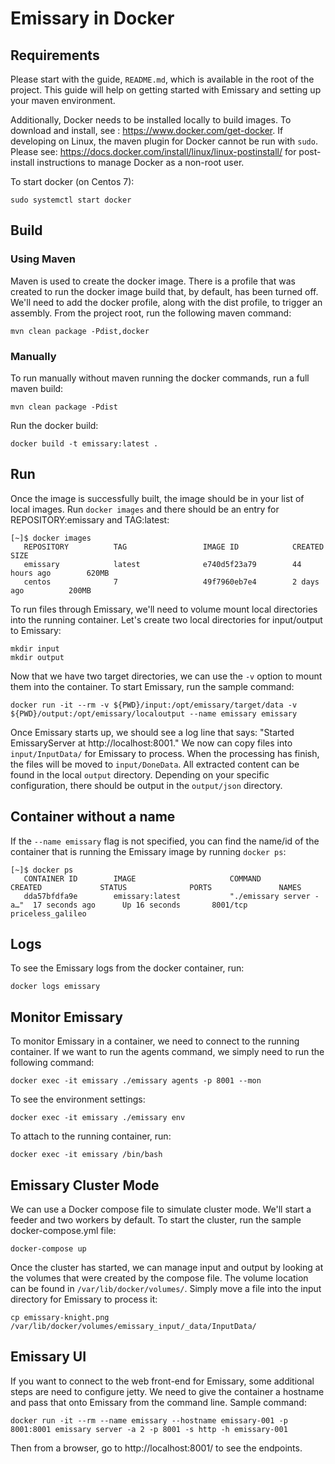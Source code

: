 # Emissary in Docker

## Requirements
Please start with the guide, ```README.md```, which is available in the root of the project. This guide will help on 
getting started with Emissary and setting up your maven environment.

Additionally, Docker needs to be installed locally to build images. To download and install, see : https://www.docker.com/get-docker. If developing on 
Linux, the maven plugin for Docker cannot be run with ```sudo```. Please see: https://docs.docker.com/install/linux/linux-postinstall/ for post-install 
instructions to manage Docker as a non-root user.

To start docker (on Centos 7):
```
sudo systemctl start docker
```

## Build

### Using Maven
Maven is used to create the docker image. There is a profile that was created to run the docker image build that, by default,
has been turned off. We'll need to add the docker profile, along with the dist profile, to trigger an assembly. From the
project root, run the following maven command:
```
mvn clean package -Pdist,docker
```

### Manually
To run manually without maven running the docker commands, run a full maven build:
```
mvn clean package -Pdist
```

Run the docker build:
```
docker build -t emissary:latest .
```

## Run
Once the image is successfully built, the image should be in your list of local images. Run ```docker images``` and there
should be an entry for REPOSITORY:emissary and TAG:latest:
```
[~]$ docker images
   REPOSITORY          TAG                 IMAGE ID            CREATED             SIZE
   emissary            latest              e740d5f23a79        44 hours ago        620MB
   centos              7                   49f7960eb7e4        2 days ago          200MB
```
 
To run files through Emissary, we'll need to volume mount local directories into the running container. Let's create two local directories for 
input/output to Emissary:
```
mkdir input
mkdir output
```

Now that we have two target directories, we can use the ```-v``` option to mount them into the container. To start Emissary, run the sample command:
```
docker run -it --rm -v ${PWD}/input:/opt/emissary/target/data -v ${PWD}/output:/opt/emissary/localoutput --name emissary emissary
```

Once Emissary starts up, we should see a log line that says: "Started EmissaryServer at http://localhost:8001." We now can copy files into 
```input/InputData/``` for Emissary to process. When the processing has finish, the files will be moved to ```input/DoneData```. All extracted 
content can be found in the local ```output``` directory. Depending on your specific configuration, there should be output in the ```output/json``` 
directory.

## Container without a name
If the ```--name emissary``` flag is not specified, you can find the name/id of the container that is running the
Emissary image by running ```docker ps```:
```
[~]$ docker ps
   CONTAINER ID        IMAGE                     COMMAND                  CREATED             STATUS              PORTS               NAMES
   dda57bfdfa9e        emissary:latest           "./emissary server -a…"  17 seconds ago      Up 16 seconds       8001/tcp            priceless_galileo
```

## Logs
To see the Emissary logs from the docker container, run:
```
docker logs emissary
```

## Monitor Emissary
To monitor Emissary in a container, we need to connect to the running container. If we want to run the agents command,
we simply need to run the following command:
```
docker exec -it emissary ./emissary agents -p 8001 --mon
```

To see the environment settings:
```
docker exec -it emissary ./emissary env
```

To attach to the running container, run:
```
docker exec -it emissary /bin/bash
```

## Emissary Cluster Mode
We can use a Docker compose file to simulate cluster mode. We'll start a feeder and two workers by default. To start the cluster, run the 
sample docker-compose.yml file:
```
docker-compose up
```

Once the cluster has started, we can manage input and output by looking at the volumes that were created by the compose file. The volume
 location can be found in ```/var/lib/docker/volumes/```. Simply move a file into the input directory for Emissary to process it:
```
cp emissary-knight.png /var/lib/docker/volumes/emissary_input/_data/InputData/
```

## Emissary UI
If you want to connect to the web front-end for Emissary, some additional steps are need to configure jetty. We need to
give the container a hostname and pass that onto Emissary from the command line. Sample command:
```
docker run -it --rm --name emissary --hostname emissary-001 -p 8001:8001 emissary server -a 2 -p 8001 -s http -h emissary-001
```

Then from a browser, go to http://localhost:8001/ to see the endpoints.

